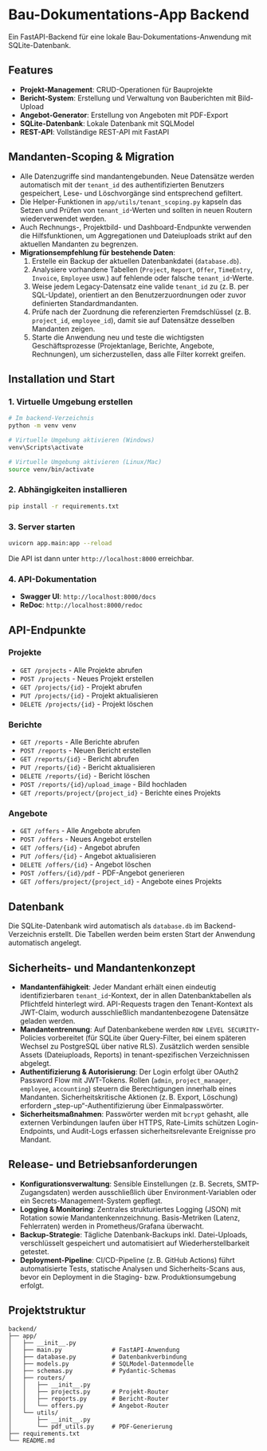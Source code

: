 # Bau-Dokumentations-App Backend

Ein FastAPI-Backend für eine lokale Bau-Dokumentations-Anwendung mit SQLite-Datenbank.

## Features

- **Projekt-Management**: CRUD-Operationen für Bauprojekte
- **Bericht-System**: Erstellung und Verwaltung von Bauberichten mit Bild-Upload
- **Angebot-Generator**: Erstellung von Angeboten mit PDF-Export
- **SQLite-Datenbank**: Lokale Datenbank mit SQLModel
- **REST-API**: Vollständige REST-API mit FastAPI

## Mandanten-Scoping & Migration

- Alle Datenzugriffe sind mandantengebunden. Neue Datensätze werden automatisch mit der `tenant_id` des authentifizierten Benutzers gespeichert, Lese- und Löschvorgänge sind entsprechend gefiltert.
- Die Helper-Funktionen in `app/utils/tenant_scoping.py` kapseln das Setzen und Prüfen von `tenant_id`-Werten und sollten in neuen Routern wiederverwendet werden.
- Auch Rechnungs-, Projektbild- und Dashboard-Endpunkte verwenden die Hilfsfunktionen, um Aggregationen und Dateiuploads strikt auf den aktuellen Mandanten zu begrenzen.
- **Migrationsempfehlung für bestehende Daten**:
  1. Erstelle ein Backup der aktuellen Datenbankdatei (`database.db`).
  2. Analysiere vorhandene Tabellen (`Project`, `Report`, `Offer`, `TimeEntry`, `Invoice`, `Employee` usw.) auf fehlende oder falsche `tenant_id`-Werte.
  3. Weise jedem Legacy-Datensatz eine valide `tenant_id` zu (z. B. per SQL-Update), orientiert an den Benutzerzuordnungen oder zuvor definierten Standardmandanten.
  4. Prüfe nach der Zuordnung die referenzierten Fremdschlüssel (z. B. `project_id`, `employee_id`), damit sie auf Datensätze desselben Mandanten zeigen.
  5. Starte die Anwendung neu und teste die wichtigsten Geschäftsprozesse (Projektanlage, Berichte, Angebote, Rechnungen), um sicherzustellen, dass alle Filter korrekt greifen.

## Installation und Start

### 1. Virtuelle Umgebung erstellen

```bash
# Im backend-Verzeichnis
python -m venv venv

# Virtuelle Umgebung aktivieren (Windows)
venv\Scripts\activate

# Virtuelle Umgebung aktivieren (Linux/Mac)
source venv/bin/activate
```

### 2. Abhängigkeiten installieren

```bash
pip install -r requirements.txt
```

### 3. Server starten

```bash
uvicorn app.main:app --reload
```

Die API ist dann unter `http://localhost:8000` erreichbar.

### 4. API-Dokumentation

- **Swagger UI**: `http://localhost:8000/docs`
- **ReDoc**: `http://localhost:8000/redoc`

## API-Endpunkte

### Projekte
- `GET /projects` - Alle Projekte abrufen
- `POST /projects` - Neues Projekt erstellen
- `GET /projects/{id}` - Projekt abrufen
- `PUT /projects/{id}` - Projekt aktualisieren
- `DELETE /projects/{id}` - Projekt löschen

### Berichte
- `GET /reports` - Alle Berichte abrufen
- `POST /reports` - Neuen Bericht erstellen
- `GET /reports/{id}` - Bericht abrufen
- `PUT /reports/{id}` - Bericht aktualisieren
- `DELETE /reports/{id}` - Bericht löschen
- `POST /reports/{id}/upload_image` - Bild hochladen
- `GET /reports/project/{project_id}` - Berichte eines Projekts

### Angebote
- `GET /offers` - Alle Angebote abrufen
- `POST /offers` - Neues Angebot erstellen
- `GET /offers/{id}` - Angebot abrufen
- `PUT /offers/{id}` - Angebot aktualisieren
- `DELETE /offers/{id}` - Angebot löschen
- `POST /offers/{id}/pdf` - PDF-Angebot generieren
- `GET /offers/project/{project_id}` - Angebote eines Projekts

## Datenbank

Die SQLite-Datenbank wird automatisch als `database.db` im Backend-Verzeichnis erstellt. Die Tabellen werden beim ersten Start der Anwendung automatisch angelegt.

## Sicherheits- und Mandantenkonzept

- **Mandantenfähigkeit**: Jeder Mandant erhält einen eindeutig identifizierbaren `tenant_id`-Kontext, der in allen Datenbanktabellen als Pflichtfeld hinterlegt wird. API-Requests tragen den Tenant-Kontext als JWT-Claim, wodurch ausschließlich mandantenbezogene Datensätze geladen werden.
- **Mandantentrennung**: Auf Datenbankebene werden `ROW LEVEL SECURITY`-Policies vorbereitet (für SQLite über Query-Filter, bei einem späteren Wechsel zu PostgreSQL über native RLS). Zusätzlich werden sensible Assets (Dateiuploads, Reports) in tenant-spezifischen Verzeichnissen abgelegt.
- **Authentifizierung & Autorisierung**: Der Login erfolgt über OAuth2 Password Flow mit JWT-Tokens. Rollen (`admin`, `project_manager`, `employee`, `accounting`) steuern die Berechtigungen innerhalb eines Mandanten. Sicherheitskritische Aktionen (z. B. Export, Löschung) erfordern „step-up“-Authentifizierung über Einmalpasswörter.
- **Sicherheitsmaßnahmen**: Passwörter werden mit `bcrypt` gehasht, alle externen Verbindungen laufen über HTTPS, Rate-Limits schützen Login-Endpoints, und Audit-Logs erfassen sicherheitsrelevante Ereignisse pro Mandant.

## Release- und Betriebsanforderungen

- **Konfigurationsverwaltung**: Sensible Einstellungen (z. B. Secrets, SMTP-Zugangsdaten) werden ausschließlich über Environment-Variablen oder ein Secrets-Management-System gepflegt.
- **Logging & Monitoring**: Zentrales strukturiertes Logging (JSON) mit Rotation sowie Mandantenkennzeichnung. Basis-Metriken (Latenz, Fehlerraten) werden in Prometheus/Grafana überwacht.
- **Backup-Strategie**: Tägliche Datenbank-Backups inkl. Datei-Uploads, verschlüsselt gespeichert und automatisiert auf Wiederherstellbarkeit getestet.
- **Deployment-Pipeline**: CI/CD-Pipeline (z. B. GitHub Actions) führt automatisierte Tests, statische Analysen und Sicherheits-Scans aus, bevor ein Deployment in die Staging- bzw. Produktionsumgebung erfolgt.

## Projektstruktur

```
backend/
├── app/
│   ├── __init__.py
│   ├── main.py              # FastAPI-Anwendung
│   ├── database.py          # Datenbankverbindung
│   ├── models.py            # SQLModel-Datenmodelle
│   ├── schemas.py           # Pydantic-Schemas
│   ├── routers/
│   │   ├── __init__.py
│   │   ├── projects.py      # Projekt-Router
│   │   ├── reports.py       # Bericht-Router
│   │   └── offers.py        # Angebot-Router
│   └── utils/
│       ├── __init__.py
│       └── pdf_utils.py     # PDF-Generierung
├── requirements.txt
└── README.md
```

